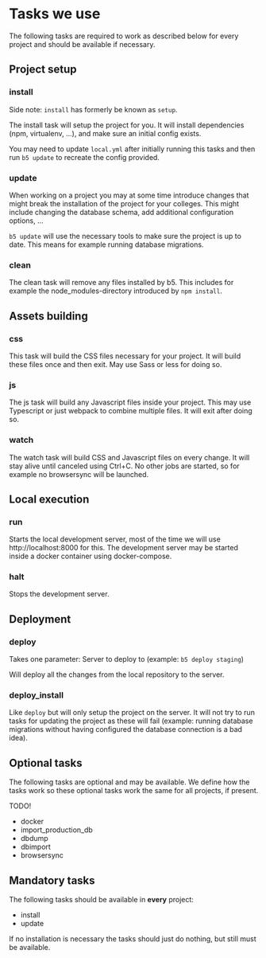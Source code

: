 # Tasks we use

The following tasks are required to work as described below for every project and should be available if
necessary.


## Project setup

### install

Side note: `install` has formerly be known as `setup`.

The install task will setup the project for you. It will install dependencies (npm, virtualenv, …), and
make sure an initial config exists.

You may need to update `local.yml` after initially running this tasks and then run `b5 update` to recreate
the config provided.

### update

When working on a project you may at some time introduce changes that might break the installation
of the project for your colleges. This might include changing the database schema, add additional
configuration options, …

`b5 update` will use the necessary tools to make sure the project is up to date. This means for
example running database migrations. 

### clean

The clean task will remove any files installed by b5. This includes for example the node_modules-directory
introduced by `npm install`.

## Assets building

### css

This task will build the CSS files necessary for your project. It will build these files once and then
exit. May use Sass or less for doing so.

### js

The js task will build any Javascript files inside your project. This may use Typescript or just webpack to
combine multiple files. It will exit after doing so.

### watch

The watch task will build CSS and Javascript files on every change. It will stay alive until canceled
using Ctrl+C. No other jobs are started, so for example no browsersync will be launched.

## Local execution

### run

Starts the local development server, most of the time we will use http://localhost:8000 for this. The
development server may be started inside a docker container using docker-compose.

### halt

Stops the development server.

## Deployment

### deploy

Takes one parameter: Server to deploy to (example: `b5 deploy staging`)

Will deploy all the changes from the local repository to the server. 

### deploy_install

Like `deploy` but will only setup the project on the server. It will not try to run tasks for
updating the project as these will fail (example: running database migrations without having configured
the database connection is a bad idea).

## Optional tasks

The following tasks are optional and may be available. We define how the tasks work so these optional tasks
work the same for all projects, if present.

TODO!

* docker
* import_production_db
* dbdump
* dbimport
* browsersync


## Mandatory tasks

The following tasks should be available in **every** project:

* install
* update

If no installation is necessary the tasks should just do nothing, but still must be available.